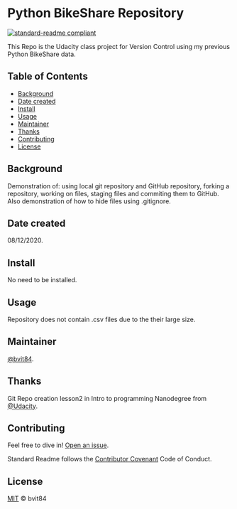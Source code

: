 
<!-- Full readme standard here: https://github.com/RichardLitt/standard-readme -->
# Python BikeShare Repository 

[![standard-readme compliant](https://img.shields.io/badge/readme%20style-standard-brightgreen.svg?style=flat-square)](https://github.com/RichardLitt/standard-readme)

This Repo is the Udacity class project for Version Control using my previous Python BikeShare data.

## Table of Contents

- [Background](#background)
- [Date created](#date-created)
- [Install](#install)
- [Usage](#usage)
- [Maintainer](#maintainer)
- [Thanks](#thanks)
- [Contributing](#contributing)
- [License](#license)

## Background

Demonstration of: using local git repository and GitHub repository, forking a repository, working on files, staging files and commiting them to GitHub. Also demonstration of how to hide files using .gitignore.

## Date created

08/12/2020.

## Install

No need to be installed.

## Usage

Repository does not contain .csv files due to the their large size.

## Maintainer

[@bvit84](https://github.com/bvit84).

## Thanks

Git Repo creation lesson2 in Intro to programming Nanodegree from [@Udacity](https://udacity.com).

## Contributing

Feel free to dive in! [Open an issue](https://github.com/bvit84/pdsnd_github/issues).

Standard Readme follows the [Contributor Covenant](http://contributor-covenant.org/version/1/3/0/) Code of Conduct.

## License

[MIT](LICENSE) © bvit84